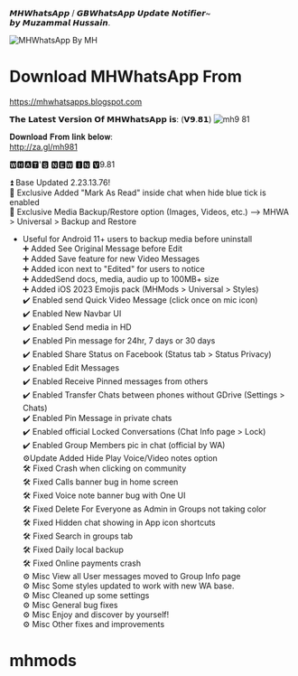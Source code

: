𝙈𝙃𝙒𝙝𝙖𝙩𝙨𝘼𝙥𝙥 / 𝙂𝘽𝙒𝙝𝙖𝙩𝙨𝘼𝙥𝙥 𝙐𝙥𝙙𝙖𝙩𝙚 𝙉𝙤𝙩𝙞𝙛𝙞𝙚𝙧~ <br />
𝙗𝙮 𝙈𝙪𝙯𝙖𝙢𝙢𝙖𝙡 𝙃𝙪𝙨𝙨𝙖𝙞𝙣.


![MHWhatsApp By MH](https://github.com/MuzammalG/mhmods/assets/111923729/5b873337-2a19-4d40-bfcd-84a72e2348ee)


# Download MHWhatsApp From
https://mhwhatsapps.blogspot.com

𝗧𝗵𝗲 𝗟𝗮𝘁𝗲𝘀𝘁 𝗩𝗲𝗿𝘀𝗶𝗼𝗻 𝗢𝗳 𝗠𝗛𝗪𝗵𝗮𝘁𝘀𝗔𝗽𝗽 𝗶𝘀: (𝗩𝟵.𝟴𝟭)
![mh9 81](https://github.com/MuzammalG/mhmods/assets/111923729/adaa3a5e-e1b5-4acc-8c8a-5eb781d2774e)


𝐃𝐨𝐰𝐧𝐥𝐨𝐚𝐝 𝐅𝐫𝐨𝐦 𝐥𝐢𝐧𝐤 𝐛𝐞𝐥𝐨𝐰:<br />
http://za.gl/mh981

🆆🅷🅰🆃'🆂 🅽🅴🆆 🅸🅽 🆅9.81

⏫ Base Updated 2.23.13.76! <br />
📌 Exclusive Added "Mark As Read" inside chat when hide blue tick is enabled<br />
📌 Exclusive Media Backup/Restore option (Images, Videos, etc.)
—> MHWA > Universal > Backup and Restore
- Useful for Android 11+ users to backup media before uninstall<br />
➕ Added See Original Message before Edit<br />
➕ Added Save feature for new Video Messages<br />
➕ Added icon next to "Edited" for users to notice<br />
➕ AddedSend docs, media, audio up to 100MB+ size<br />
➕ Added iOS 2023 Emojis pack (MHMods > Universal > Styles)<br />
✔️ Enabled send Quick Video Message (click once on mic icon)<br />
✔️ Enabled New Navbar UI<br />
✔️ Enabled Send media in HD<br />
✔️ Enabled Pin message for 24hr, 7 days or 30 days<br />
✔️ Enabled Share Status on Facebook (Status tab > Status Privacy)<br />
✔️ Enabled Edit Messages<br />
✔️ Enabled Receive Pinned messages from others<br />
✔️ Enabled Transfer Chats between phones without GDrive (Settings > Chats)<br />
✔️ Enabled Pin Message in private chats<br />
✔️ Enabled official Locked Conversations (Chat Info page > Lock)<br />
✔️ Enabled Group Members pic in chat (official by WA)<br />
⚙️Update Added Hide Play Voice/Video notes option<br />
🛠 Fixed Crash when clicking on community<br />
🛠 Fixed Calls banner bug in home screen<br />
🛠 Fixed Voice note banner bug with One UI<br />
🛠 Fixed Delete For Everyone as Admin in Groups not taking color<br />
🛠 Fixed Hidden chat showing in App icon shortcuts<br />
🛠 Fixed Search in groups tab<br />
🛠 Fixed Daily local backup<br />
🛠 Fixed Online payments crash<br />
⚙️ Misc View all User messages moved to Group Info page<br />
⚙️ Misc Some styles updated to work with new WA base.<br />
⚙️ Misc Cleaned up some settings<br />
⚙️ Misc General bug fixes<br />
⚙️ Misc Enjoy and discover by yourself!<br />
⚙️ Misc Other fixes and improvements<br />

# mhmods
